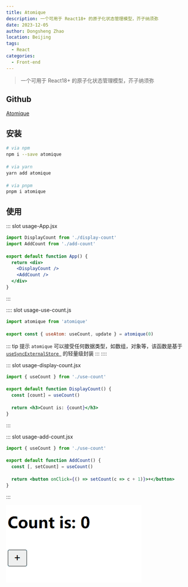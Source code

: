 ```yaml
---
title: Atomique
description: 一个可用于 React18+ 的原子化状态管理模型，芥子纳须弥
date: 2023-12-05
author: Dongsheng Zhao
location: Beijing
tags:
  - React
categories:
  - Front-end
---
```


> 一个可用于 React18+ 的原子化状态管理模型，芥子纳须弥

<!-- more -->

## Github

[Atomique](https://github.com/Blackman99/atomique)

## 安装

```sh
# via npm
npm i --save atomique

# via yarn
yarn add atomique

# via pnpm
pnpm i atomique
```

## 使用 

<Util-CodeTab
  key-prefix="usage"
  :code-types="['App.jsx', 'use-count.js', 'display-count.jsx', 'add-count.jsx']"
  default-active-code-type="App.jsx"
/>

::: slot usage-App.jsx
```jsx
import DisplayCount from './display-count'
import AddCount from './add-count'

export default function App() {
  return <div>
    <DisplayCount />
    <AddCount />
  </div>
}
```
:::

:::: slot usage-use-count.js
```jsx
import atomique from 'atomique'

export const { useAtom: useCount, update } = atomique(0)
```

::: tip 提示
`atomique` 可以接受任何数据类型，如数组，对象等，该函数是基于 [`useSyncExternalStore `](https://react.dev/reference/react/useSyncExternalStore) 的轻量级封装 
:::
::::



::: slot usage-display-count.jsx
```jsx
import { useCount } from './use-count'

export default function DisplayCount() {
  const [count] = useCount()

  return <h3>Count is: {count}</h3>
}
```
:::

::: slot usage-add-count.jsx
```jsx
import { useCount } from './use-count'

export default function AddCount() {
  const [, setCount] = useCount()

  return <button onClick={() => setCount(c => c + 1)}>+</button>
}

```
:::

![Result](./magasin-count.gif)

